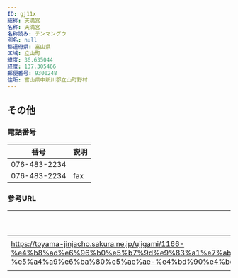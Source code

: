 ```yaml
---
ID: gj11x
総称: 天満宮
名称: 天満宮
名称読み: テンマングウ
別名: null
都道府県: 富山県
区域: 立山町
緯度: 36.635044
経度: 137.305466
郵便番号: 9300248
住所: 富山県中新川郡立山町野村
---
```


## その他

### 電話番号

| 番号         | 説明 |
| ------------ | ---- |
| 076-483-2234 |      |
| 076-483-2234 | fax  |

### 参考URL

| URL                                                                                                                                                                                                                                       | 説明   |
| ----------------------------------------------------------------------------------------------------------------------------------------------------------------------------------------------------------------------------------------- | ------ |
| https://toyama-jinjacho.sakura.ne.jp/ujigami/1166-%e4%b8%ad%e6%96%b0%e5%b7%9d%e9%83%a1%e7%ab%8b%e5%b1%b1%e7%94%ba%e9%87%8e%e6%9d%91%ef%bc%9a%e5%a4%a9%e6%ba%80%e5%ae%ae-%e5%a4%a9%e6%ba%80%e5%ae%ae-%e4%bd%90%e4%bc%af%e3%80%80%e7%a5%a5/ | 神社庁 |

